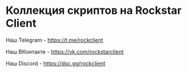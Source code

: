 # Коллекция скриптов на Rockstar Client

Наш Telegram - https://t.me/rockclient

Наш ВКонтакте - https://vk.com/rockstarclient

Наш Discord - https://dsc.gg/rockclient
